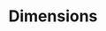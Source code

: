 ---
layout: default
bigquery: https://console.cloud.google.com/bigquery?p=covid-19-dimensions-ai&page=table&d=data&t=publications
contributors: Digital Science, https://www.digital-science.com/
cost: Free for personal, non-commercial use.
description: Dimensions contains more than 100 million publications, ranging from
  articles published in scholarly journals, books and book chapters, to preprints
  and conference proceedings. All publications are contextualized with linked data
  sets, funding, publications, patents, clinical trials, and policy documents. You
  can also view associated categories, funders, institutions, and researcher profiles.
documentation: https://docs.dimensions.ai/bigquery/index.html
last_edit: 04/07/2022, 04:56:47
location: https://www.dimensions.ai/products/free/
maintained_by: Digital Science, https://www.digital-science.com/
schema_fields:
- date_print
- funder_countries
- date
- authors
- original_abstract
- conditions
- funder_orgs
- family_id
- funding_eur
- associated_publication_pmid
- category_sdg
- original_assignee_orgs
- research_org_country_names
- brief_title
- category_hrcs_hc
- relationships
- family_count
- external_ids
- created_date
- editors
- organisation_details
- name
- current_assignee_countries
- supporting_grant_ids
- funding_currency
- wikipedia_url
- journal_lists
- application_number
- altmetrics
- research_orgs
- subtitles
- research_org_city_names
- address
- start_date
- funding_gbp
- category_bra
- funding_usd
- ipcr
- language
- date_inserted
- filing_status
- family_members_ids
- doi
- acronym
- funding_nzd
- expiration_year
- original_title
- title
- linkout
- gender
- category_hra
- category_rcdc
- eisbn
- citation_string
- associated_publication_id
- source_id
- category_icrp_ct
- acknowledgements
- conference
- publisher
- research_org_countries
- isbn
- category_hrcs_rac
- book_title
- open_access_categories
- funder_org_countries
- date_normal
- grant_number
- aliases
- funder_org
- filing_year
- funding_amount
- publication_ids
- pages
- assignee_orgs
- resulting_publication_doi
- metrics
- associated_publication_doi
- funding_cny
- date_online
- interventions
- id
- repository_id
- current_assignee_orgs
- legal_status
- types
- patent_ids
- associated_grant_ids
- legal_events
- research_org_state_names
- publication_date
- funder_org_acronyms
- jurisdiction
- research_org_cities
- assignee_countries
- funding_jpy
- cpc
- pmcid
- inventor_names
- registry
- resulting_publication_ids
- date_imported_gbq
- concepts
- publication_year
- original_assignee
- funding_details
- foa_number
- parent_id
- granted_year
- investigators
- active_years
- categories
- email_address
- filing_date
- current_assignee
- arxiv_id
- research_org_state_codes
- description
- category_for
- year
- abstract
- end_year
- clinical_trial_ids
- category_uoa
- date_modified
- researcher_ids
- original_assignee_countries
- category_icrp_cso
- journal
- start_year
- pmid
- citations_count
- labels
- open_access_categories_v2
- priority_year
- embargo_date
- funding_aud
- volume
- proceedings_title
- phase
- expiration_date
- mesh_terms
- funder_org_state_codes
- reference_ids
- associated_publication_arxiv_id
- repository_url
- funder_org_cities
- status
- issue
- granted_date
- type
- funding_chf
- mesh_headings
- established
- funding_cad
- priority_date
- book_series_title
- kind
- cited_by_ids
- end_date
- citations
- license
- acronyms
- links
- repository_name
shortname: dimensions
tags:
- scholarly literature
- patents
- funding
- clinical trials
- academic profiles
terms_of_use: 'Use of both the Dimensions COVID-19 dataset and full Dimensions dataset
  are subject to the Dimensions Terms of use: https://www.dimensions.ai/policies-terms-legal '
title: Dimensions
uuid: dcff88bd-fe6b-4fdb-8159-809bf9d7bc1c
---